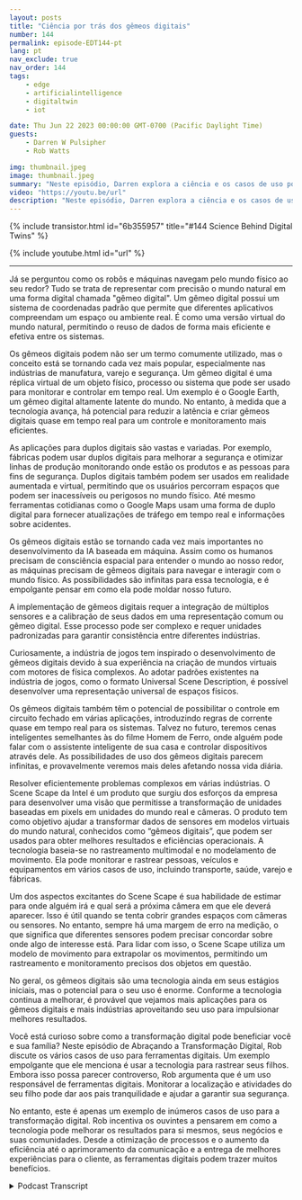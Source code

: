 ```yaml
---
layout: posts
title: "Ciência por trás dos gêmeos digitais"
number: 144
permalink: episode-EDT144-pt
lang: pt
nav_exclude: true
nav_order: 144
tags:
    - edge
    - artificialintelligence
    - digitaltwin
    - iot

date: Thu Jun 22 2023 00:00:00 GMT-0700 (Pacific Daylight Time)
guests:
    - Darren W Pulsipher
    - Rob Watts

img: thumbnail.jpeg
image: thumbnail.jpeg
summary: "Neste episódio, Darren explora a ciência e os casos de uso por trás da tecnologia de digital twin com o arquiteto principal do ScheneScape da Intel."
video: "https://youtu.be/url"
description: "Neste episódio, Darren explora a ciência e os casos de uso por trás da tecnologia de digital twin com o arquiteto principal do ScheneScape da Intel."
---
```


<div>
{% include transistor.html id="6b355957" title="#144 Science Behind Digital Twins" %}

{% include youtube.html id="url" %}
</div>

---

Já se perguntou como os robôs e máquinas navegam pelo mundo físico ao seu redor? Tudo se trata de representar com precisão o mundo natural em uma forma digital chamada "gêmeo digital". Um gêmeo digital possui um sistema de coordenadas padrão que permite que diferentes aplicativos compreendam um espaço ou ambiente real. É como uma versão virtual do mundo natural, permitindo o reuso de dados de forma mais eficiente e efetiva entre os sistemas.

Os gêmeos digitais podem não ser um termo comumente utilizado, mas o conceito está se tornando cada vez mais popular, especialmente nas indústrias de manufatura, varejo e segurança. Um gêmeo digital é uma réplica virtual de um objeto físico, processo ou sistema que pode ser usado para monitorar e controlar em tempo real. Um exemplo é o Google Earth, um gêmeo digital altamente latente do mundo. No entanto, à medida que a tecnologia avança, há potencial para reduzir a latência e criar gêmeos digitais quase em tempo real para um controle e monitoramento mais eficientes.

As aplicações para duplos digitais são vastas e variadas. Por exemplo, fábricas podem usar duplos digitais para melhorar a segurança e otimizar linhas de produção monitorando onde estão os produtos e as pessoas para fins de segurança. Duplos digitais também podem ser usados em realidade aumentada e virtual, permitindo que os usuários percorram espaços que podem ser inacessíveis ou perigosos no mundo físico. Até mesmo ferramentas cotidianas como o Google Maps usam uma forma de duplo digital para fornecer atualizações de tráfego em tempo real e informações sobre acidentes.

Os gêmeos digitais estão se tornando cada vez mais importantes no desenvolvimento da IA baseada em máquina. Assim como os humanos precisam de consciência espacial para entender o mundo ao nosso redor, as máquinas precisam de gêmeos digitais para navegar e interagir com o mundo físico. As possibilidades são infinitas para essa tecnologia, e é empolgante pensar em como ela pode moldar nosso futuro.

A implementação de gêmeos digitais requer a integração de múltiplos sensores e a calibração de seus dados em uma representação comum ou gêmeo digital. Esse processo pode ser complexo e requer unidades padronizadas para garantir consistência entre diferentes indústrias.

Curiosamente, a indústria de jogos tem inspirado o desenvolvimento de gêmeos digitais devido à sua experiência na criação de mundos virtuais com motores de física complexos. Ao adotar padrões existentes na indústria de jogos, como o formato Universal Scene Description, é possível desenvolver uma representação universal de espaços físicos.

Os gêmeos digitais também têm o potencial de possibilitar o controle em circuito fechado em várias aplicações, introduzindo regras de corrente quase em tempo real para os sistemas. Talvez no futuro, teremos cenas inteligentes semelhantes às do filme Homem de Ferro, onde alguém pode falar com o assistente inteligente de sua casa e controlar dispositivos através dele. As possibilidades de uso dos gêmeos digitais parecem infinitas, e provavelmente veremos mais deles afetando nossa vida diária.

Resolver eficientemente problemas complexos em várias indústrias. O Scene Scape da Intel é um produto que surgiu dos esforços da empresa para desenvolver uma visão que permitisse a transformação de unidades baseadas em pixels em unidades do mundo real e câmeras. O produto tem como objetivo ajudar a transformar dados de sensores em modelos virtuais do mundo natural, conhecidos como “gêmeos digitais”, que podem ser usados para obter melhores resultados e eficiências operacionais. A tecnologia baseia-se no rastreamento multimodal e no modelamento de movimento. Ela pode monitorar e rastrear pessoas, veículos e equipamentos em vários casos de uso, incluindo transporte, saúde, varejo e fábricas.

Um dos aspectos excitantes do Scene Scape é sua habilidade de estimar para onde alguém irá e qual será a próxima câmera em que ele deverá aparecer. Isso é útil quando se tenta cobrir grandes espaços com câmeras ou sensores. No entanto, sempre há uma margem de erro na medição, o que significa que diferentes sensores podem precisar concordar sobre onde algo de interesse está. Para lidar com isso, o Scene Scape utiliza um modelo de movimento para extrapolar os movimentos, permitindo um rastreamento e monitoramento precisos dos objetos em questão.

No geral, os gêmeos digitais são uma tecnologia ainda em seus estágios iniciais, mas o potencial para o seu uso é enorme. Conforme a tecnologia continua a melhorar, é provável que vejamos mais aplicações para os gêmeos digitais e mais indústrias aproveitando seu uso para impulsionar melhores resultados.

Você está curioso sobre como a transformação digital pode beneficiar você e sua família? Neste episódio de Abraçando a Transformação Digital, Rob discute os vários casos de uso para ferramentas digitais. Um exemplo empolgante que ele menciona é usar a tecnologia para rastrear seus filhos. Embora isso possa parecer controverso, Rob argumenta que é um uso responsável de ferramentas digitais. Monitorar a localização e atividades do seu filho pode dar aos pais tranquilidade e ajudar a garantir sua segurança.

No entanto, este é apenas um exemplo de inúmeros casos de uso para a transformação digital. Rob incentiva os ouvintes a pensarem em como a tecnologia pode melhorar os resultados para si mesmos, seus negócios e suas comunidades. Desde a otimização de processos e o aumento da eficiência até o aprimoramento da comunicação e a entrega de melhores experiências para o cliente, as ferramentas digitais podem trazer muitos benefícios.



<details>
<summary> Podcast Transcript </summary>

<p></p>

</details>
